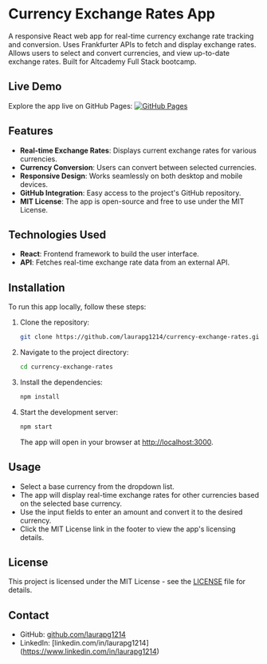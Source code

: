 # Currency Exchange Rates App

A responsive React web app for real-time currency exchange rate tracking and conversion. Uses Frankfurter APIs to fetch and display exchange rates. Allows users to select and convert currencies, and view up-to-date exchange rates. Built for Altcademy Full Stack bootcamp.

## Live Demo

Explore the app live on GitHub Pages: <a href="https://laurapg1214.github.io/currency-exchange-rates/" target="_blank">
  <img src="https://img.shields.io/badge/GitHub-Pages-blue" alt="GitHub Pages">
</a>

## Features

- **Real-time Exchange Rates**: Displays current exchange rates for various currencies.
- **Currency Conversion**: Users can convert between selected currencies.
- **Responsive Design**: Works seamlessly on both desktop and mobile devices.
- **GitHub Integration**: Easy access to the project's GitHub repository.
- **MIT License**: The app is open-source and free to use under the MIT License.

## Technologies Used

- **React**: Frontend framework to build the user interface.
- **API**: Fetches real-time exchange rate data from an external API.

## Installation

To run this app locally, follow these steps:

1. Clone the repository:
   ```bash
   git clone https://github.com/laurapg1214/currency-exchange-rates.git
   ```

2. Navigate to the project directory:
   ```bash
   cd currency-exchange-rates
   ```

3. Install the dependencies:
   ```bash
   npm install
   ```

4. Start the development server:
   ```bash
   npm start
   ```

   The app will open in your browser at [http://localhost:3000](http://localhost:3000).

## Usage

- Select a base currency from the dropdown list.
- The app will display real-time exchange rates for other currencies based on the selected base currency.
- Use the input fields to enter an amount and convert it to the desired currency.
- Click the MIT License link in the footer to view the app's licensing details.

## License

This project is licensed under the MIT License - see the [LICENSE](./LICENSE) file for details.

## Contact

- GitHub: [github.com/laurapg1214](https://github.com/laurapg1214)
- LinkedIn: [linkedin.com/in/laurapg1214] (https://www.linkedin.com/in/laurapg1214)
